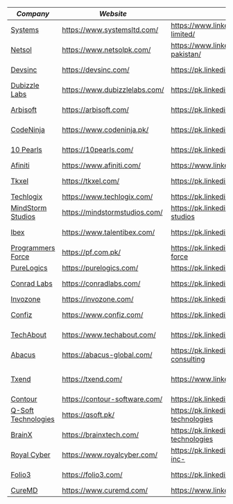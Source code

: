 | _Company_                                                                              | _Website_                     | _Linkedin_                                             | _Domain_                                                         |
| -------------------------------------------------------------------------------------- | ----------------------------- | ------------------------------------------------------ | ---------------------------------------------------------------- |
| [Systems](../Interview_Questions_Based_On_Companies/Systems.md)                        | https://www.systemsltd.com/   | https://www.linkedin.com/company/systems-limited/      | Consulting, Cloud, AI, Developement                              |
| [Netsol](../Interview_Questions_Based_On_Companies/Netsol.md)                          | https://www.netsolpk.com/     | https://www.linkedin.com/company/netsol-tech-pakistan/ | Cloud,Development,AI,Data Science,Devops                         |
| [Devsinc](../Interview_Questions_Based_On_Companies/Devsinc.md)                        | https://devsinc.com/          | https://pk.linkedin.com/company/developers-inc         | Development,AI,SQA,Data Science                                  |
| [Dubizzle Labs](../Interview_Questions_Based_On_Companies/DubizzleLabs.md)             | https://www.dubizzlelabs.com/ | https://pk.linkedin.com/company/dubizzlelabs           | Development,AI,SQA,Data Science                                  |
| [Arbisoft](../Interview_Questions_Based_On_Companies/Arbisoft.md)                      | https://arbisoft.com/         | https://pk.linkedin.com/company/arbisoft               | Development,AI,SQA,Devops,Data Science                           |
| [CodeNinja](../Interview_Questions_Based_On_Companies/CodeNinja.md)                    | https://www.codeninja.pk/     | https://pk.linkedin.com/company/codeninjainc           | Development,AI,consultancy,Data analytics                        |
| [10 Pearls](../Interview_Questions_Based_On_Companies/10Pearls.md)                     | https://10pearls.com/         | https://pk.linkedin.com/company/10pearls               | Development,AI,Consultancy,Data Science,Devops                   |
| [Afiniti](../Interview_Questions_Based_On_Companies/Afiniti.md)                        | https://www.afiniti.com/      | https://www.linkedin.com/company/afiniti-com/          | Developmet,AI,Data Science                                       |
| [Tkxel](../Interview_Questions_Based_On_Companies/Tkxel.md)                            | https://tkxel.com/            | https://pk.linkedin.com/company/tkxel                  | Developmet,AI,consultancy,Data Science,Devops                    |
| [Techlogix](../Interview_Questions_Based_On_Companies/Techlogix.md)                    | https://www.techlogix.com/    | https://pk.linkedin.com/company/techlogix              | Development,AI,Cloud                                             |
| [MindStorm Studios](../Interview_Questions_Based_On_Companies/MindStormStudios.md)     | https://mindstormstudios.com/ | https://pk.linkedin.com/company/mindstorm-studios      | Developmet,Gaming,Data analysis                                  |
| [Ibex](../Interview_Questions_Based_On_Companies/Ibex.md)                              | https://www.talentibex.com/   | https://pk.linkedin.com/company/ibexpakistan           | Development,AI,SQA,Data Science                                  |
| [Programmers Force](../Interview_Questions_Based_On_Companies/ProgrammersForce.md)     | https://pf.com.pk/            | https://pk.linkedin.com/company/programmers-force      | Development, AI, Devops                                          |
| [PureLogics](../Interview_Questions_Based_On_Companies/PureLogics.md)                  | https://purelogics.com/       | https://pk.linkedin.com/company/purelogics             | Development, AI                                                  |
| [Conrad Labs](../Interview_Questions_Based_On_Companies/ConradLabs.md)                 | https://conradlabs.com/       | https://pk.linkedin.com/company/conrad-labs            | Development, Devops, AI, Data Science                            |
| [Invozone](../Interview_Questions_Based_On_Companies/Invozone.md)                      | https://invozone.com/         | https://pk.linkedin.com/company/invozone               | Development, Devops, AI                                          |
| [Confiz](../Interview_Questions_Based_On_Companies/Confiz.md)                          | https://www.confiz.com/       | https://pk.linkedin.com/company/confiz                 | AI, Data Science, Developement, Cloud                            |
| [TechAbout](../Interview_Questions_Based_On_Companies/TechAbout.md)                    | https://www.techabout.com/    | https://pk.linkedin.com/company/techabout              | Development, SEO, Graphic Designing, Video Motion                |
| [Abacus](../Interview_Questions_Based_On_Companies/Abacus.md)                          | https://abacus-global.com/    | https://pk.linkedin.com/company/abacus-consulting      | Consulting, Development                                          |
| [Txend](../Interview_Questions_Based_On_Companies/Txend.md)                            | https://txend.com/            | https://www.linkedin.com/company/txendofficial         | Data Science, Development, Devops, Blockchain, Digital Marketing |
| [Contour](../Interview_Questions_Based_On_Companies/Contour.md)                        | https://contour-software.com/ | https://pk.linkedin.com/company/contoursoftware        | Development                                                      |
| [Q-Soft Technologies](../Interview_Questions_Based_On_Companies/Q-SoftTechnologies.md) | https://qsoft.pk/             | https://pk.linkedin.com/company/q-soft-technologies    | Development                                                      |
| [BrainX](../Interview_Questions_Based_On_Companies/BrainX.md)                          | https://brainxtech.com/       | https://pk.linkedin.com/company/brainx-technologies    | AI, Blockchain, DevOps, Development, Ecommerce                   |
| [Royal Cyber](../Interview_Questions_Based_On_Companies/RoyalCyber.md)                 | https://www.royalcyber.com/   | https://pk.linkedin.com/company/royal-cyber-inc-       | AI, Development, Cloud                                           |
| [Folio3](../Interview_Questions_Based_On_Companies/Folio3.md)                          | https://folio3.com/           | https://pk.linkedin.com/company/folio3                 | Development, AI, Health, Cloud, Ecommerce                        |
| [CureMD](../Interview_Questions_Based_On_Companies/CureMD.md)                          | https://www.curemd.com/       | https://www.linkedin.com/company/curemd                | Care, Health, AI                                                 |
